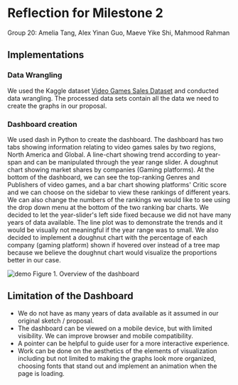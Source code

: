 # Reflection for Milestone 2
Group 20: Amelia Tang, Alex Yinan Guo, Maeve Yike Shi, Mahmood Rahman

## Implementations 

### Data Wrangling 

We used the Kaggle dataset [Video Games Sales Dataset](https://www.kaggle.com/sidtwr/videogames-sales-dataset?select=Video_Games_Sales_as_at_22_Dec_2016.csv) and conducted data wrangling. The processed data sets contain all the data we need to create the graphs in our proposal. 

### Dashboard creation

We used dash in Python to create the dashboard. The dashboard has two tabs showing information relating to video games sales by two regions, North America and Global. A line-chart showing trend according to year-span and can be manipulated through the year range slider. A doughnut chart showing market shares by companies (Gaming platforms). At the bottom of the dashboard, we can see the top-ranking Genres and Publishers of video games, and a bar chart showing platforms' Critic score and we can choose on the sidebar to view these rankings of different years. We can also change the numbers of the rankings we would like to see using the drop down menu at the bottom of the two ranking bar charts. We decided to let the year-slider's left side fixed because we did not have many years of data available. The line plot was to demonstrate the trends and it would be visually not meaningful if the year range was to small. We also decided to implement a doughnut chart with the percentage of each company (gaming platform) shown if hovered over instead of a tree map because we believe the doughnut chart would visualize the proportions better in our case.  

![demo](../src/fig/demo.gif)
  Figure 1. Overview of the dashboard
</p>

## Limitation of the Dashboard
- We do not have as many years of data available as it assumed in our original sketch / proposal.     
- The dashboard can be viewed on a mobile device, but with limited visibility. We can improve browser and mobile compatibility. 
- A pointer can be helpful to guide user for a more interactive experience. 
- Work can be done on the aesthetics of the elements of visualization including but not limited to making the graphs look more organized, choosing fonts that stand out and implement an animation when the page is loading. 
